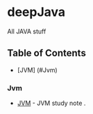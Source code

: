 # deepJava
All JAVA stuff 

## Table of Contents
- [JVM] (#Jvm)

### Jvm
- [JVM](https://github.com/xiaomingfuckeasylife/deepJava/blob/master/README_JVM.md) - JVM study note . 

